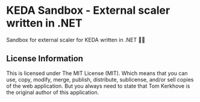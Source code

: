 # KEDA Sandbox - External scaler written in .NET

Sandbox for external scaler for KEDA written in .NET 🤹‍♂️

## License Information

This is licensed under The MIT License (MIT). Which means that you can use, copy, modify, merge, publish, distribute, sublicense, and/or sell copies of the web application. But you always need to state that Tom Kerkhove is the original author of this application.

